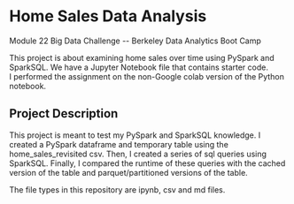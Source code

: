 # Home Sales Data Analysis
Module 22 Big Data Challenge -- Berkeley Data Analytics Boot Camp

This project is about examining home sales over time using PySpark and SparkSQL. We have a Jupyter Notebook file that contains starter code.  
I performed the assignment on the non-Google colab version of the Python notebook.

## Project Description
This project is meant to test my PySpark and SparkSQL knowledge. I created a PySpark dataframe and temporary table using the home_sales_revisited csv. Then, I created a series of sql queries using SparkSQL. Finally, I compared the runtime of these queries with the cached version of the table and parquet/partitioned versions of the table.

The file types in this repository are ipynb, csv and md files.
